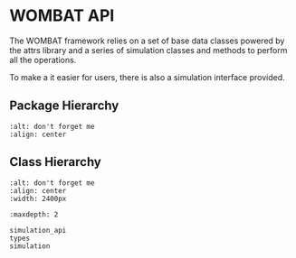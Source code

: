 # WOMBAT API

The WOMBAT framework relies on a set of base data classes powered by the attrs
library and a series of simulation classes and methods to perform all the operations.

To make a it easier for users, there is also a simulation interface provided.

## Package Hierarchy

```{image} ../images/package_hierarchy.svg
:alt: don't forget me
:align: center
```

## Class Hierarchy

```{image} ../images/class_diagram_mmlive.svg
:alt: don't forget me
:align: center
:width: 2400px
```

```{toctree}
:maxdepth: 2

simulation_api
types
simulation
```
